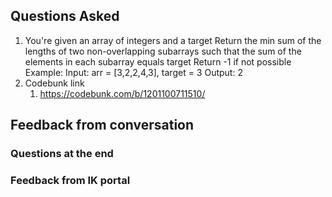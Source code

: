 ## Questions Asked

1. You're given an array of integers and a target Return the min sum of the lengths of two non-overlapping subarrays
   such that the sum of the elements in each subarray equals target Return -1 if not possible Example: Input:
   arr = [3,2,2,4,3], target = 3 Output: 2
2. Codebunk link
    1. https://codebunk.com/b/1201100711510/

## Feedback from conversation

### Questions at the end

### Feedback from IK portal

```


```